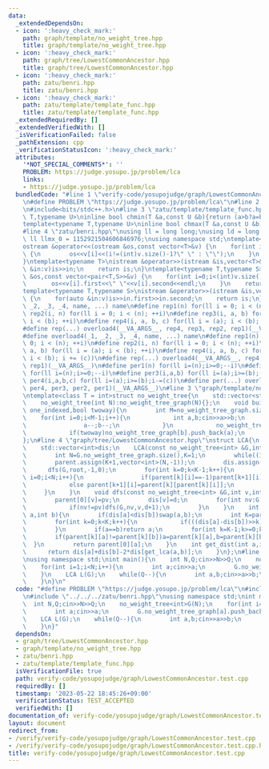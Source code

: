 ```yaml
---
data:
  _extendedDependsOn:
  - icon: ':heavy_check_mark:'
    path: graph/template/no_weight_tree.hpp
    title: graph/template/no_weight_tree.hpp
  - icon: ':heavy_check_mark:'
    path: graph/tree/LowestCommonAncestor.hpp
    title: graph/tree/LowestCommonAncestor.hpp
  - icon: ':heavy_check_mark:'
    path: zatu/benri.hpp
    title: zatu/benri.hpp
  - icon: ':heavy_check_mark:'
    path: zatu/template/template_func.hpp
    title: zatu/template/template_func.hpp
  _extendedRequiredBy: []
  _extendedVerifiedWith: []
  _isVerificationFailed: false
  _pathExtension: cpp
  _verificationStatusIcon: ':heavy_check_mark:'
  attributes:
    '*NOT_SPECIAL_COMMENTS*': ''
    PROBLEM: https://judge.yosupo.jp/problem/lca
    links:
    - https://judge.yosupo.jp/problem/lca
  bundledCode: "#line 1 \"verify-code/yosupojudge/graph/LowestCommonAncestor.test.cpp\"\
    \n#define PROBLEM \"https://judge.yosupo.jp/problem/lca\"\n#line 2 \"zatu/benri.hpp\"\
    \n#include<bits/stdc++.h>\n#line 3 \"zatu/template/template_func.hpp\"\ntemplate<typename\
    \ T,typename U>\ninline bool chmin(T &a,const U &b){return (a>b?a=b,true:false);}\n\
    template<typename T,typename U>\ninline bool chmax(T &a,const U &b){return (a<b?a=b,true:false);}\n\
    #line 4 \"zatu/benri.hpp\"\nusing ll = long long;\nusing ld = long double;\nconst\
    \ ll llmx_0 = 1152921504606846976;\nusing namespace std;\ntemplate<typename T>\n\
    ostream &operator<<(ostream &os,const vector<T>&v) {\n    for(int i=0;i<(int)v.size();i++)\
    \ {\n        os<<v[i]<<(i!=(int)v.size()-1?\" \" : \"\");\n    }\n    return os;\n\
    }\ntemplate<typename T>\nistream &operator>>(istream &is,vector<T>&v) {\n    for(T\
    \ &in:v)is>>in;\n    return is;\n}\ntemplate<typename T,typename S>\nostream &operator<<(ostream\
    \ &os,const vector<pair<T,S>>&v) {\n    for(int i=0;i<(int)v.size();i++) {\n \
    \       os<<v[i].first<<\" \"<<v[i].second<<endl;\n    }\n    return os;\n}\n\
    template<typename T,typename S>\nistream &operator>>(istream &is,vector<pair<T,S>>&v)\
    \ {\n    for(auto &in:v)is>>in.first>>in.second;\n    return is;\n}\n#define overload4(_1,\
    \ _2, _3, _4, name, ...) name\n#define rep1(n) for(ll i = 0; i < (n); ++i)\n#define\
    \ rep2(i, n) for(ll i = 0; i < (n); ++i)\n#define rep3(i, a, b) for(ll i = (a);\
    \ i < (b); ++i)\n#define rep4(i, a, b, c) for(ll i = (a); i < (b); i += (c))\n\
    #define rep(...) overload4(__VA_ARGS__, rep4, rep3, rep2, rep1)(__VA_ARGS__)\n\
    #define overload4(_1, _2, _3, _4, name, ...) name\n#define rep1(n) for(ll i =\
    \ 0; i < (n); ++i)\n#define rep2(i, n) for(ll i = 0; i < (n); ++i)\n#define rep3(i,\
    \ a, b) for(ll i = (a); i < (b); ++i)\n#define rep4(i, a, b, c) for(ll i = (a);\
    \ i < (b); i += (c))\n#define rep(...) overload4(__VA_ARGS__, rep4, rep3, rep2,\
    \ rep1)(__VA_ARGS__)\n#define per1(n) for(ll i=(n);i>=0;--i)\n#define per2(i,n)\
    \ for(ll i=(n);i>=0;--i)\n#define per3(i,a,b) for(ll i=(a);i>=(b);--i)\n#define\
    \ per4(i,a,b,c) for(ll i=(a);i>=(b);i-=(c))\n#define per(...) overload4(__VA_ARGS__,\
    \ per4, per3, per2, per1)(__VA_ARGS__)\n#line 3 \"graph/template/no_weight_tree.hpp\"\
    \ntemplate<class T = int>struct no_weight_tree{\n    std::vector<std::vector<T>>no_weight_tree_graph;\n\
    \    no_weight_tree(int N):no_weight_tree_graph(N){};\n    void build__noweight_tree_input_edge(bool\
    \ one_indexed,bool twoway){\n        int M=no_weight_tree_graph.size();\n    \
    \    for(int i=0;i<M-1;i++){\n            int a,b;cin>>a>>b;\n            if(one_indexed){\n\
    \                a--;b--;\n            }\n            no_weight_tree_graph[a].push_back(b);\n\
    \            if(twoway)no_weight_tree_graph[b].push_back(a);\n        }\n    }\n\
    };\n#line 4 \"graph/tree/LowestCommonAncestor.hpp\"\nstruct LCA{\n    std::vector<std::vector<int>>parent;\n\
    \    std::vector<int>dis;\n    LCA(const no_weight_tree<int> &G,int root=0){\n\
    \        int N=G.no_weight_tree_graph.size(),K=1;\n        while((1<<K)<N)K++;\n\
    \        parent.assign(K+1,vector<int>(N,-1));\n        dis.assign(N,-1);\n  \
    \      dfs(G,root,-1,0);\n        for(int k=0;k<K-1;k++){\n            for(int\
    \ i=0;i<N;i++){\n                if(parent[k][i]==-1)parent[k+1][i]=-1;\n    \
    \            else parent[k+1][i]=parent[k][parent[k][i]];\n            }\n   \
    \     }\n    }\n    void dfs(const no_weight_tree<int> &G,int v,int pv,int d){\n\
    \        parent[0][v]=pv;\n        dis[v]=d;\n        for(int nv:G.no_weight_tree_graph[v]){\n\
    \            if(nv!=pv)dfs(G,nv,v,d+1);\n        }\n    }\n    int get_lca(int\
    \ a,int b){\n        if(dis[a]<dis[b])swap(a,b);\n        int K=parent.size();\n\
    \        for(int k=0;k<K;k++){\n            if(((dis[a]-dis[b])>>k)&1)a=parent[k][a];\n\
    \        }\n        if(a==b)return a;\n        for(int k=K-1;k>=0;k--){\n    \
    \        if(parent[k][a]!=parent[k][b])a=parent[k][a],b=parent[k][b];\n      \
    \  }\n        return parent[0][a];\n    }\n    int get_dist(int a,int b){\n  \
    \      return dis[a]+dis[b]-2*dis[get_lca(a,b)];\n    }\n};\n#line 4 \"verify-code/yosupojudge/graph/LowestCommonAncestor.test.cpp\"\
    \nusing namespace std;\nint main(){\n    int N,Q;cin>>N>>Q;\n    no_weight_tree<int>G(N);\n\
    \    for(int i=1;i<N;i++){\n        int a;cin>>a;\n        G.no_weight_tree_graph[a].push_back(i);\n\
    \    }\n    LCA L(G);\n    while(Q--){\n        int a,b;cin>>a>>b;\n        cout<<L.get_lca(a,b)<<endl;\n\
    \    }\n}\n"
  code: "#define PROBLEM \"https://judge.yosupo.jp/problem/lca\"\n#include \"../../../graph/tree/LowestCommonAncestor.hpp\"\
    \n#include \"../../../zatu/benri.hpp\"\nusing namespace std;\nint main(){\n  \
    \  int N,Q;cin>>N>>Q;\n    no_weight_tree<int>G(N);\n    for(int i=1;i<N;i++){\n\
    \        int a;cin>>a;\n        G.no_weight_tree_graph[a].push_back(i);\n    }\n\
    \    LCA L(G);\n    while(Q--){\n        int a,b;cin>>a>>b;\n        cout<<L.get_lca(a,b)<<endl;\n\
    \    }\n}"
  dependsOn:
  - graph/tree/LowestCommonAncestor.hpp
  - graph/template/no_weight_tree.hpp
  - zatu/benri.hpp
  - zatu/template/template_func.hpp
  isVerificationFile: true
  path: verify-code/yosupojudge/graph/LowestCommonAncestor.test.cpp
  requiredBy: []
  timestamp: '2023-05-22 18:45:26+09:00'
  verificationStatus: TEST_ACCEPTED
  verifiedWith: []
documentation_of: verify-code/yosupojudge/graph/LowestCommonAncestor.test.cpp
layout: document
redirect_from:
- /verify/verify-code/yosupojudge/graph/LowestCommonAncestor.test.cpp
- /verify/verify-code/yosupojudge/graph/LowestCommonAncestor.test.cpp.html
title: verify-code/yosupojudge/graph/LowestCommonAncestor.test.cpp
---
```

